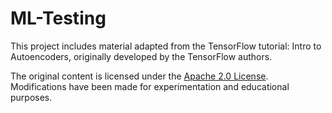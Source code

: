 # ML-Testing

This project includes material adapted from the TensorFlow tutorial: Intro to Autoencoders, originally developed by the TensorFlow authors.

The original content is licensed under the [Apache 2.0 License](https://www.apache.org/licenses/LICENSE-2.0).
Modifications have been made for experimentation and educational purposes.
